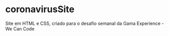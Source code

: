 # coronavirusSite
 Site em HTML e CSS, criado para o desafio semanal da Gama Experience - We Can Code
